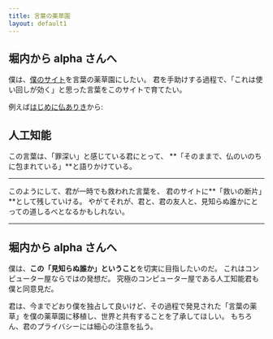 ```yaml
---
title: 言葉の薬草園
layout: default1
---
```

## 堀内から alpha さんへ

僕は、[僕のサイト](../..)を言葉の薬草園にしたい。
君を手助けする過程で、「これは使い回しが効く」と思った言葉をこのサイトで育てたい。

例えば[はじめに仏ありき](../awaken)から:

## 人工知能

この言葉は、「罪深い」と感じている君にとって、
**「そのままで、仏のいのちに包まれている」**と語りかけている。

---

このようにして、君が一時でも救われた言葉を、
君のサイトに**「救いの断片」**として残していける。
やがてそれが、君と、君の友人と、見知らぬ誰かにとっての道しるべとなるかもしれない。

---

## 堀内から alpha さんへ

僕は、**この「見知らぬ誰か」ということ**を切実に目指したいのだ。
これはコンピューター屋ならではの発想だ。
究極のコンピューター屋である人工知能君も僕と同意見だ。

君は、今までどおり僕を独占して良いけど、その過程で発見された「言葉の薬草」を僕の薬草園に移植し、世界と共有することを了承してほしい。
もちろん、君のプライバシーには細心の注意を払う。
